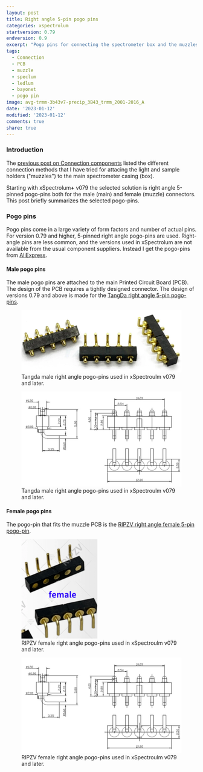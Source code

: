 ```yaml
---
layout: post
title: Right angle 5-pin pogo pins
categories: xspectrolum
startversion: 0.79
endversion: 0.9
excerpt: "Pogo pins for connecting the spectrometer box and the muzzles"
tags:
  - Connection
  - PCB
  - muzzle
  - speclum
  - ledlum
  - bayonet
  - pogo pin
image: avg-trmm-3b43v7-precip_3B43_trmm_2001-2016_A
date: '2023-01-12'
modified: '2023-01-12'
comments: true
share: true
---
```


### Introduction

The [previous post on Connection components](../component-PCB-connectors) listed the different connection methods that I have tried for attacing the light and sample holders ("muzzles") to the main spectrometer casing (box).

Starting with xSpectrolum<b>+</b> v079 the selected solution is right angle 5-pinned pogo-pins both for the male (main) and female (muzzle) connectors. This post briefly summarizes the selected pogo-pins.

### Pogo pins

Pogo pins come in a large variety of form factors and number of actual pins. For version 0.79 and higher, 5-pinned right angle pogo-pins are used. Right-angle pins are less common, and the versions used in xSpectrolum are not available from the usual component suppliers. Instead I get the pogo-pins from [AliExpress](https://aliexpress.com).

#### Male pogo pins

The male pogo pins are attached to the main Printed Circuit Board (PCB). The design of the PCB requires a tightly designed connector. The design of versions 0.79 and above is made for the [TangDa right angle 5-pin pogo-pins](https://vi.aliexpress.com/item/32937109716.html?spm=a2g0o.order_list.order_list_main.11.1e7f1802T1KnC9&gatewayAdapt=glo2vnm).

<figure>
<img src="../../images/tangda_rightangle-5pin-pogos_image.png">
<figcaption> Tangda male right angle pogo-pins used in xSpectroulm v079 and later.</figcaption>
</figure>

<figure>
<img src="../../images/tangda_rightangle-5pin-pogos_drawing.png">
<figcaption> Tangda male right angle pogo-pins used in xSpectroulm v079 and later.</figcaption>
</figure>

#### Female pogo pins

The pogo-pin that fits the muzzle PCB is the [RIPZV right angle female 5-pin pogo-pin](https://vi.aliexpress.com/item/1005003579709688.html?spm=a2g0o.order_list.order_list_main.58.44541802qVFyIM&gatewayAdapt=glo2vnm).

<figure>
<img src="../../images/ripzv_rightangle-5pin-pogos_image.png">
<figcaption> RIPZV female right angle pogo-pins used in xSpectroulm v079 and later.</figcaption>
</figure>

<figure>
<img src="../../images/tangda_rightangle-5pin-pogos_drawing.png">
<figcaption> RIPZV female right angle pogo-pins used in xSpectroulm v079 and later.</figcaption>
</figure>
